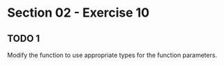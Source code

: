 # Section 02 - Exercise 10

## TODO 1

Modify the function to use appropriate types for the function parameters.
